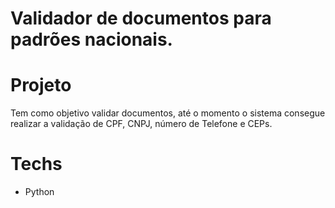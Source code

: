# Validador de documentos para padrões nacionais.
# Projeto
Tem como objetivo validar documentos, até o momento o sistema consegue realizar a validação de CPF, CNPJ, número de Telefone e CEPs.
# Techs
- Python
